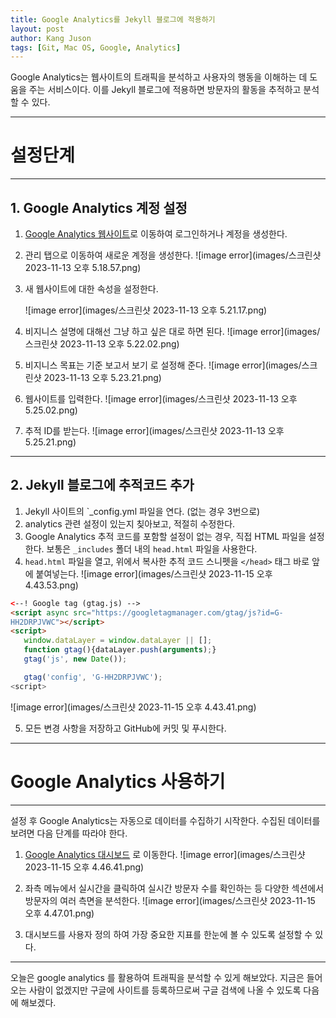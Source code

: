 ```yaml
---
title: Google Analytics를 Jekyll 블로그에 적용하기
layout: post
author: Kang Juson
tags: [Git, Mac OS, Google, Analytics]
---
```

Google Analytics는 웹사이트의 트래픽을 분석하고 사용자의 행동을 이해하는 데 도움을 주는 서비스이다. 이를 Jekyll 블로그에 적용하면 방문자의 활동을 추적하고 분석할 수 있다.

---
# 설정단계

---

## 1. Google Analytics 계정 설정
 1. [Google Analytics 웹사이트](https://analytics.google.com/)로 이동하여 로그인하거나 계정을 생성한다.
 
 2. 관리 탭으로 이동하여 새로운 계정을 생성한다.
    ![image error](images/스크린샷 2023-11-13 오후 5.18.57.png)

 3. 새 웹사이트에 대한 속성을 설정한다.

    ![image error](images/스크린샷 2023-11-13 오후 5.21.17.png)

 4.  비지니스 설명에 대해선 그냥 하고 싶은 대로 하면 된다.
     ![image error](images/스크린샷 2023-11-13 오후 5.22.02.png)

 5. 비지니스 목표는 기준 보고서 보기 로 설정해 준다.
     ![image error](images/스크린샷 2023-11-13 오후 5.23.21.png)

 6. 웹사이트를 입력한다.
     ![image error](images/스크린샷 2023-11-13 오후 5.25.02.png)

 4. 추적 ID를 받는다.
   ![image error](images/스크린샷 2023-11-13 오후 5.25.21.png)

---

## 2. Jekyll 블로그에 추적코드 추가
 1. Jekyll 사이트의 `_config.yml 파일을 연다. (없는 경우 3번으로)
 2. analytics 관련 설정이 있는지 칮아보고, 적절히 수정한다.
 3. Google Analytics 추적 코드를 포함할 설정이 없는 경우, 직접 HTML 파일을 설정한다. 보통은 `_includes` 폴더 내의 `head.html` 파일을 사용한다.
 4. `head.html` 파일을 열고, 위에서 복사한 추적 코드 스니펫을 `</head>` 태그 바로 앞에 붙여넣는다.
   ![image error](images/스크린샷 2023-11-15 오후 4.43.53.png)

   ```html
   <--! Google tag (gtag.js) -->
   <script async src="https://googletagmanager.com/gtag/js?id=G-
   HH2DRPJVWC"></script>
   <script>
      window.dataLayer = window.dataLayer || [];
      function gtag(){dataLayer.push(arguments);}
      gtag('js', new Date());

      gtag('config', 'G-HH2DRPJVWC');
   <script>
   ```
   ![image error](images/스크린샷 2023-11-15 오후 4.43.41.png)

 5. 모든 변경 사항을 저장하고 GitHub에 커밋 및 푸시한다.

 ---

# Google Analytics 사용하기

 ---

 설정 후 Google Analytics는 자동으로 데이터를 수집하기 시작한다. 수집된 데이터를 보려면 다음 단계를 따라야 한다.
  1. [Google Analytics 대시보드](https://analytics.google.com/) 로 이동한다.
  ![image error](images/스크린샷 2023-11-15 오후 4.46.41.png)

  2. 좌측 메뉴에서 실시간을 클릭하여 실시간 방문자 수를 확인하는 등 다양한 섹션에서 방문자의 여러 측면을 분석한다.
  ![image error](images/스크린샷 2023-11-15 오후 4.47.01.png)

  3. 대시보드를 사용자 정의 하여 가장 중요한 지표를 한눈에 볼 수 있도록 설정할 수 있다.

---

오늘은 google analytics 를 활용하여 트래픽을 분석할 수 있게 해보았다. 지금은 들어오는 사람이 없겠지만 구글에 사이트를 등록하므로써 구글 검색에 나올 수 있도록 다음에 해보겠다.